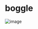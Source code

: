 # boggle

![image](https://github.com/user-attachments/assets/a92f73e8-d20b-489f-a036-8d54435da4a5)

